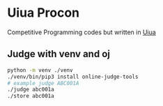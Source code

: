 # Uiua Procon

Competitive Programming codes but written in [Uiua](https://www.uiua.org/)

## Judge with venv and oj

```sh
python -m venv ./venv
./venv/bin/pip3 install online-judge-tools  
# example judge ABC001A
./judge abc001a
./store abc001a
```
